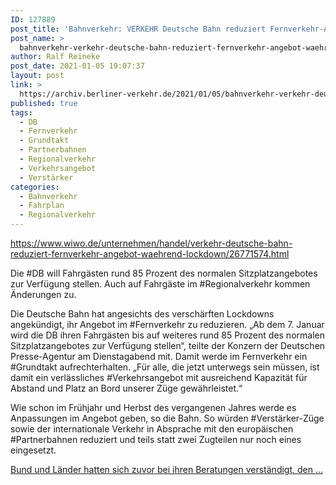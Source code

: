 ```yaml
---
ID: 127889
post_title: 'Bahnverkehr: VERKEHR Deutsche Bahn reduziert Fernverkehr-Angebot während Lockdown, aus Wirtschaftswoche'
post_name: >
  bahnverkehr-verkehr-deutsche-bahn-reduziert-fernverkehr-angebot-waehrend-lockdown-aus-wirtschaftswoche
author: Ralf Reineke
post_date: 2021-01-05 19:07:37
layout: post
link: >
  https://archiv.berliner-verkehr.de/2021/01/05/bahnverkehr-verkehr-deutsche-bahn-reduziert-fernverkehr-angebot-waehrend-lockdown-aus-wirtschaftswoche/
published: true
tags:
  - DB
  - Fernverkehr
  - Grundtakt
  - Partnerbahnen
  - Regionalverkehr
  - Verkehrsangebot
  - Verstärker
categories:
  - Bahnverkehr
  - Fahrplan
  - Regionalverkehr
---
```

https://www.wiwo.de/unternehmen/handel/verkehr-deutsche-bahn-reduziert-fernverkehr-angebot-waehrend-lockdown/26771574.html

Die #DB will Fahrgästen rund 85 Prozent des normalen Sitzplatzangebotes zur Verfügung stellen. Auch auf Fahrgäste im #Regionalverkehr kommen Änderungen zu.

Die Deutsche Bahn hat angesichts des verschärften Lockdowns angekündigt, ihr Angebot im #Fernverkehr zu reduzieren. „Ab dem 7. Januar wird die DB ihren Fahrgästen bis auf weiteres rund 85 Prozent des normalen Sitzplatzangebotes zur Verfügung stellen“, teilte der Konzern der Deutschen Presse-Agentur am Dienstagabend mit. Damit werde im Fernverkehr ein #Grundtakt aufrechterhalten. „Für alle, die jetzt unterwegs sein müssen, ist damit ein verlässliches #Verkehrsangebot mit ausreichend Kapazität für Abstand und Platz an Bord unserer Züge gewährleistet.“

Wie schon im Frühjahr und Herbst des vergangenen Jahres werde es Anpassungen im Angebot geben, so die Bahn. So würden #Verstärker-Züge sowie der internationale Verkehr in Absprache mit den europäischen #Partnerbahnen reduziert und teils statt zwei Zugteilen nur noch eines eingesetzt.

<a href="https://www.wiwo.de/unternehmen/handel/verkehr-deutsche-bahn-reduziert-fernverkehr-angebot-waehrend-lockdown/26771574.html">Bund und Länder hatten sich zuvor bei ihren Beratungen verständigt, den ...</a>